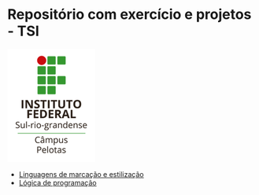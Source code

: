 # Repositório com exercício e projetos - TSI 
![Ifsul](/IF.png)

* <a href="https://github.com/CristianoRC/TSI/tree/master/LME/">Linguagens de marcação e estilização</a>
* <a href="https://github.com/CristianoRC/TSI/tree/master/Prog/">Lógica de programação</a>

